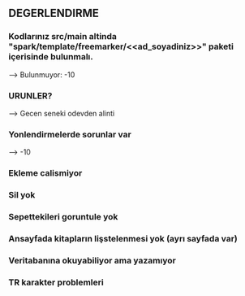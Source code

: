## DEGERLENDIRME

### Kodlarınız src/main altinda "spark/template/freemarker/<<ad_soyadiniz>>" paketi içerisinde bulunmalı.
--> Bulunmuyor: -10

### URUNLER?
--> Gecen seneki odevden alinti

### Yonlendirmelerde sorunlar var
--> -10

### Ekleme calismiyor

### Sil yok

### Sepettekileri goruntule yok

### Ansayfada kitapların lişstelenmesi yok (ayrı sayfada var)

### Veritabanına okuyabiliyor ama yazamıyor

### TR karakter problemleri